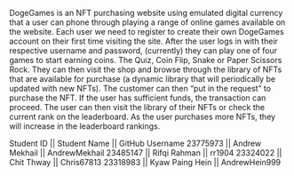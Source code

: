 DogeGames is an NFT purchasing website using emulated digital currency that a user can phone through playing a range of online games available on the website. Each user we need to register to create their own DogeGames account on their first time visiting the site. After the user logs in with their respective username and password, (currently) they can play one of four games to start earning coins. The Quiz, Coin Flip, Snake or Paper Scissors Rock. They can then visit the shop and browse through the library of NFTs that are available for purchase (a dynamic library that will periodically be updated with new NFTs). The customer can then “put in the request” to purchase the NFT. If the user has sufficient funds, the transaction can proceed. The user can then visit the library of their NFTs or check the current rank on the leaderboard. As the user purchases more NFTs, they will increase in the leaderboard rankings.

Student ID || Student Name    || GitHub Username
23775973   || Andrew Mekhail  || AndrewMekhail
23485147   || Rifqi Rahman    || rr1904
23324022   || Chit Thway      || Chris67813
23318983   || Kyaw Paing Hein || AndrewHein999
